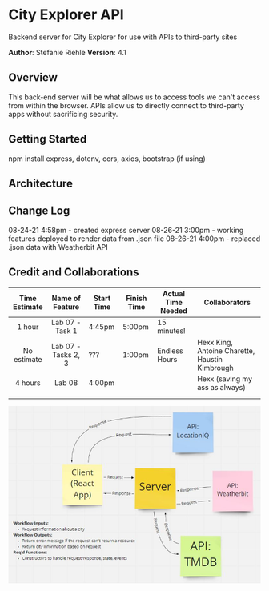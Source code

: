 # City Explorer API
Backend server for City Explorer for use with APIs to third-party sites

**Author**: Stefanie Riehle
**Version**: 4.1

## Overview
This back-end server will be what allows us to access tools we can't access from within the browser. APIs allow us to directly connect to third-party apps without sacrificing security.

## Getting Started
npm install express, dotenv, cors, axios, bootstrap (if using)

## Architecture


## Change Log
08-24-21 4:58pm - created express server
08-26-21 3:00pm - working features deployed to render data from .json file
08-26-21 4:00pm - replaced .json data with Weatherbit API

## Credit and Collaborations

| Time Estimate | Name of Feature | Start Time | Finish Time | Actual Time Needed | Collaborators |
|:-------------:|:---------------:|------------|-------------|--------------------|---------------|
| 1 hour        | Lab 07 - Task 1 | 4:45pm     | 5:00pm      | 15 minutes!        |               |
| No estimate | Lab 07 - Tasks 2, 3 | ??? | 1:00pm | Endless Hours | Hexx King, Antoine Charette, Haustin Kimbrough |
| 4 hours | Lab 08 | 4:00pm |  |  | Hexx (saving my ass as always) |
|  |  |  |  |  |  |
|  |  |  |  |  |  |

![WRRC2](./WRRC2.JPG)